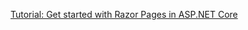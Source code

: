 [Tutorial: Get started with Razor Pages in ASP.NET Core](https://learn.microsoft.com/en-us/aspnet/core/tutorials/razor-pages/razor-pages-start?view=aspnetcore-6.0&tabs=visual-studio)